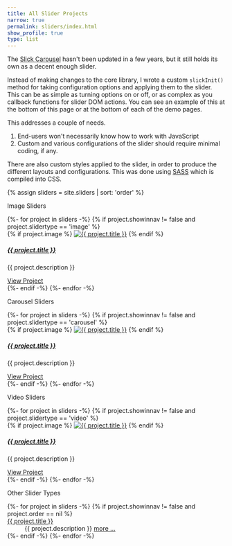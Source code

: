 ```yaml
---
title: All Slider Projects
narrow: true
permalink: sliders/index.html
show_profile: true
type: list
---
```


<p>The <a href="http://kenwheeler.github.io/slick/">Slick Carousel</a> hasn't been updated in a few years, but it still holds its own as a decent enough slider.</p>
<p>Instead of making changes to the core library, I wrote a custom <code>slickInit()</code> method for taking configuration options and applying them to the slider. This can be as simple as turning options on or off, or as complex as you callback functions for slider DOM actions. You can see an example of this at the bottom of this page or at the bottom of each of the demo pages.</p>

<p>This addresses a couple of needs.</p>
<ol>
    <li>End-users won't necessarily know how to work with JavaScript</li>
    <li>Custom and various configurations of the slider should require minimal coding, if any.</li>
</ol>
<p>There are also custom styles applied to the slider, in order to produce the different layouts and configurations. This was done using <a href="https://sass-lang.com/">SASS</a> which is compiled into CSS.</p>

{% assign sliders = site.sliders | sort: 'order' %}

<span class="display-5">Image Sliders</span>
<div class="card-columns">
    {%- for project in sliders -%}
    {% if project.showinnav != false and project.slidertype == 'image' %}
    <div class="card shadow-sm">
        {% if project.image %}
        <a href="{{ site.baseurl }}{{ project.url }}"><img src="https://raw.githubusercontent.com/peterbenoit/cdn/master/images/sliders/{{ project.image }}" alt="{{ project.title }}" class="card-img-top"></a>
        {% endif %}
        <div class="card-body">
            <h5 class="card-title"><a class="text-body" href="{{ site.baseurl }}{{ project.url }}">{{ project.title }}</a></h5>
            <p class="card-text">
                {{ project.description }}
            </p>
        </div>
        <div class="card-footer text-right">
            <a class="btn btn-link" href="{{ site.baseurl }}{{ project.url }}">View Project</a>
        </div>
    </div>
    {%- endif -%}
    {%- endfor -%}
</div>

<span class="display-5">Carousel Sliders</span>
<div class="card-columns">
    {%- for project in sliders -%}
    {% if project.showinnav != false and project.slidertype == 'carousel' %}
    <div class="card shadow-sm">
        {% if project.image %}
        <a href="{{ site.baseurl }}{{ project.url }}"><img src="https://raw.githubusercontent.com/peterbenoit/cdn/master/images/sliders/{{ project.image }}" alt="{{ project.title }}" class="card-img-top"></a>
        {% endif %}
        <div class="card-body">
            <h5 class="card-title"><a class="text-body" href="{{ site.baseurl }}{{ project.url }}">{{ project.title }}</a></h5>
            <p class="card-text">
                {{ project.description }}
            </p>
        </div>
        <div class="card-footer text-right">
            <a class="btn btn-link" href="{{ site.baseurl }}{{ project.url }}">View Project</a>
        </div>
    </div>
    {%- endif -%}
    {%- endfor -%}
</div>

<span class="display-5">Video Sliders</span>
<div class="card-columns">
    {%- for project in sliders -%}
    {% if project.showinnav != false and project.slidertype == 'video' %}
    <div class="card shadow-sm">
        {% if project.image %}
        <a href="{{ site.baseurl }}{{ project.url }}"><img src="https://raw.githubusercontent.com/peterbenoit/cdn/master/images/sliders/{{ project.image }}" alt="{{ project.title }}" class="card-img-top"></a>
        {% endif %}
        <div class="card-body">
            <h5 class="card-title"><a class="text-body" href="{{ site.baseurl }}{{ project.url }}">{{ project.title }}</a></h5>
            <p class="card-text">
                {{ project.description }}
            </p>
        </div>
        <div class="card-footer text-right">
            <a class="btn btn-link" href="{{ site.baseurl }}{{ project.url }}">View Project</a>
        </div>
    </div>
    {%- endif -%}
    {%- endfor -%}
</div>










<span class="display-5">Other Slider Types</span>
<dl>
    {%- for project in sliders -%}
    {% if project.showinnav != false and project.order == nil %}
    <dt><a class="text-body" href="{{ site.baseurl }}{{ project.url }}">{{ project.title }}</a></dt>
    <dd class="ml-5">{{ project.description }} <a href="{{ site.baseurl }}{{ project.url }}">more &hellip;</a></dd>
    {%- endif -%}
    {%- endfor -%}
</dl>
